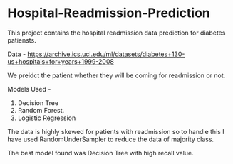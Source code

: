 # Hospital-Readmission-Prediction

This project contains the hospital readmission data prediction for diabetes patiensts. 

Data - https://archive.ics.uci.edu/ml/datasets/diabetes+130-us+hospitals+for+years+1999-2008

We preidct the patient whether they will be coming for readmission or not. 

Models Used - 
1. Decision Tree
2. Random Forest. 
3. Logistic Regression 

The data is highly skewed for patients with readmission so to handle this I have used RandomUnderSampler to reduce the data of majority class.

The best model found was Decision Tree with high recall value. 
